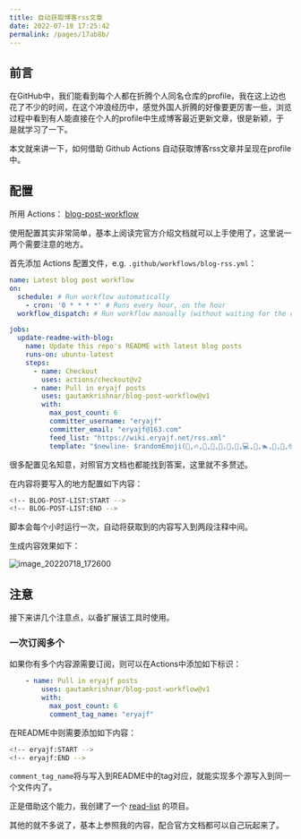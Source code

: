 ```yaml
---
title: 自动获取博客rss文章
date: 2022-07-18 17:25:42
permalink: /pages/17ab8b/
---
```

## 前言

在GitHub中，我们能看到每个人都在折腾个人同名仓库的profile，我在这上边也花了不少的时间，在这个冲浪经历中，感觉外国人折腾的好像要更厉害一些，浏览过程中看到有人能直接在个人的profile中生成博客最近更新文章，很是新颖，于是就学习了一下。

本文就来讲一下，如何借助 Github Actions 自动获取博客rss文章并呈现在profile中。

## 配置

所用 Actions： [blog-post-workflow](https://github.com/gautamkrishnar/blog-post-workflow)

使用配置其实非常简单，基本上阅读完官方介绍文档就可以上手使用了，这里说一两个需要注意的地方。

首先添加 Actions 配置文件，e.g. `.github/workflows/blog-rss.yml`：


```yaml
name: Latest blog post workflow
on:
  schedule: # Run workflow automatically
    - cron: '0 * * * *' # Runs every hour, on the hour
  workflow_dispatch: # Run workflow manually (without waiting for the cron to be called), through the Github Actions Workflow page directly

jobs:
  update-readme-with-blog:
    name: Update this repo's README with latest blog posts
    runs-on: ubuntu-latest
    steps:
      - name: Checkout
        uses: actions/checkout@v2
      - name: Pull in eryajf posts
        uses: gautamkrishnar/blog-post-workflow@v1
        with:
          max_post_count: 6
          committer_username: "eryajf"
          committer_email: "eryajf@163.com"
          feed_list: "https://wiki.eryajf.net/rss.xml"
          template: "$newline- $randomEmoji(💯,🔥,💫,🚀,🌮,📝,🥳,💻,🧰,🏊,🥰,🧐,🤓,😎,🥸,🤩,🤗,🤔,🫣,🤭,🤠,👹,👺,🤡,🤖,🎃,😺,🫶,👍,💪,💄,👀,🧠,🧑‍🏫,👨‍🏫,💂,🧑‍💻,🥷,💃,🕴,💼,🎓,🐻,🐵,🙉,🦄,🦆,🦅,🦍,🦣,🐘,🦒,🦏,🐎,🦩,🐲,🌝,🌜,🌏,🌈,🌊,🎬,🎭,🚀,🚦,⛽️,🗽,🎡,🌋,🌁,💡,🕯,🪜,🧰,⚗️,🔭,🪄,🎊,🎉,) [$title]($url) $newline"
```

很多配置见名知意，对照官方文档也都能找到答案，这里就不多赘述。

在内容将要写入的地方配置如下内容：


```bash
<!-- BLOG-POST-LIST:START -->
<!-- BLOG-POST-LIST:END -->
```

脚本会每个小时运行一次，自动将获取到的内容写入到两段注释中间。

生成内容效果如下：

![image_20220718_172600](https://cdn.staticaly.com/gh/eryajf/tu/main/img/image_20220718_172600.png)

## 注意

接下来讲几个注意点，以备扩展该工具时使用。

### 一次订阅多个

如果你有多个内容源需要订阅，则可以在Actions中添加如下标识：


```yaml
    - name: Pull in eryajf posts
        uses: gautamkrishnar/blog-post-workflow@v1
        with:
          max_post_count: 6
          comment_tag_name: "eryajf"
```

在README中则需要添加如下内容：

```bash
<!-- eryajf:START -->
<!-- eryajf:END -->
```

`comment_tag_name`将与写入到README中的tag对应，就能实现多个源写入到同一个文件内了。

正是借助这个能力，我创建了一个 [read-list](https://github.com/eryajf/read-list) 的项目。

其他的就不多说了，基本上参照我的内容，配合官方文档都可以自己玩起来了。